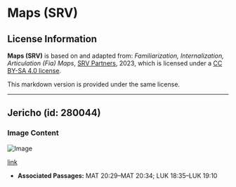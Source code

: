 # Maps (SRV)

## License Information

**Maps (SRV)** is based on and adapted from: _Familiarization, Internalization, Articulation (Fia) Maps_, [SRV Partners](https://srvpartners.org/home/), 2023, which is licensed under a [CC BY-SA 4.0 license](https://creativecommons.org/licenses/by-sa/4.0/legalcode.en).

This markdown version is provided under the same license.



--------------------------------

## Jericho (id: 280044)

### Image Content

![Image](https://cdn.aquifer.bible/aquifer-content/resources/FIAMaps/jericho.jpg)

[link](https://cdn.aquifer.bible/aquifer-content/resources/FIAMaps/jericho.jpg)

* **Associated Passages:** MAT 20:29–MAT 20:34; LUK 18:35–LUK 19:10

